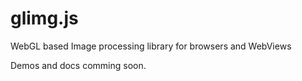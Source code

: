glimg.js
========

WebGL based Image processing library for browsers and WebViews

Demos and docs comming soon.
